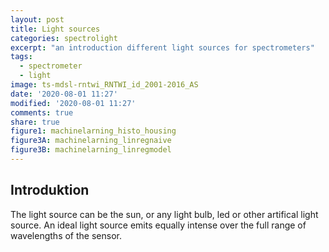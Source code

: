 ```yaml
---
layout: post
title: Light sources
categories: spectrolight
excerpt: "an introduction different light sources for spectrometers"
tags:
  - spectrometer
  - light
image: ts-mdsl-rntwi_RNTWI_id_2001-2016_AS
date: '2020-08-01 11:27'
modified: '2020-08-01 11:27'
comments: true
share: true
figure1: machinelarning_histo_housing
figure3A: machinelarning_linregnaive
figure3B: machinelarning_linregmodel
---
```


## Introduktion

The light source can be the sun, or any light bulb, led or other artifical light source. An ideal light source emits equally intense over the full range of wavelengths of the sensor.
